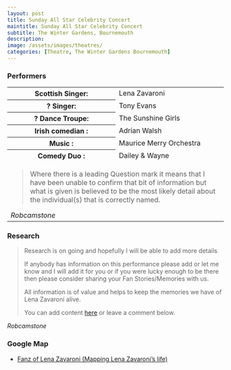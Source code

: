 ```yaml
---
layout: post
title: Sunday All Star Celebrity Concert
maintitle: Sunday All Star Celebrity Concert
subtitle: The Winter Gardens, Bournemouth
description:
image: /assets/images/theatres/
categories: [Theatre, The Winter Gardens Bournemouth]
---
```


### Performers
<table>
<tr><th style="width:50%;">Scottish Singer:</th><td style="width:50%;">Lena Zavaroni</td></tr>
<tr><th>? Singer:</th><td>Tony Evans</td></tr>
<tr><th>? Dance Troupe:</th><td>The Sunshine Girls</td></tr>
<tr><th>Irish comedian :</th><td>Adrian Walsh</td></tr>
<tr><th>Music :</th><td>Maurice Merry Orchestra</td></tr>
<tr><th>Comedy Duo :</th><td>Dailey & Wayne</td></tr>
<tr><td colspan="2"><blockquote>Where there is a leading Question mark it means that I have been unable to confirm that bit of information but what is given is believed to be the most likely detail about the individual(s) that is correctly named.</blockquote><cite>Robcamstone</cite></td></tr>
</table>

### Research
> Research is on going and hopefully I will be able to add more details
>
> If anybody has information on this performance please add or let me know and I will add it for you or if you were lucky enough to be there then please consider sharing your Fan Stories/Memories with us.
>
> All information is of value and helps to keep the memories we have of Lena Zavaroni alive.
>
> You can add content [here](https://github.com/FanzOfLenaZavaroni/fanzoflenazavaroni.github.io) or leave a comment below.

<cite>Robcamstone</cite>

### Google Map
* [Fanz of Lena Zavaroni (Mapping Lena Zavaroni’s life)](https://www.google.com/maps/d/u/0/viewer?mid=1D1D0ERV_FQMNb9XZzJ-J3yUlK8aI4vhI&hl=en&ll=50.7177435%2C-1.8815762000000404&z=19)

